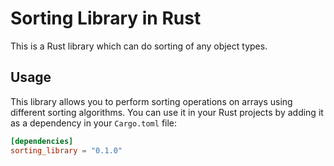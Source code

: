 # Sorting Library in Rust

This is a Rust library which can do sorting of any object types.

## Usage

This library allows you to perform sorting operations on arrays using different sorting algorithms. 
You can use it in your Rust projects by adding it as a dependency in your `Cargo.toml` file:

```toml
[dependencies]
sorting_library = "0.1.0"

